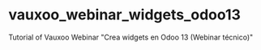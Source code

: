 # vauxoo_webinar_widgets_odoo13
Tutorial of Vauxoo Webinar "Crea widgets en Odoo 13 (Webinar técnico)"
